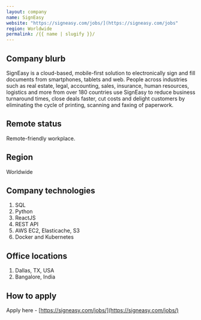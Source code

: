 ```yaml
---
layout: company
name: SignEasy
website: "https://signeasy.com/jobs/](https://signeasy.com/jobs"
region: Worldwide
permalink: /{{ name | slugify }}/
---
```


## Company blurb
SignEasy is a cloud-based, mobile-first solution to electronically sign and fill documents from
smartphones, tablets and web. People across industries such as real estate, legal, accounting,
sales, insurance, human resources, logistics and more from over 180 countries use SignEasy to
reduce business turnaround times, close deals faster, cut costs and delight customers by eliminating
the cycle of printing, scanning and faxing of paperwork.

## Remote status
Remote-friendly workplace.

## Region
Worldwide

## Company technologies
1. SQL
2. Python
3. ReactJS
4. REST API
5. AWS EC2, Elasticache, S3
6. Docker and Kubernetes

## Office locations
1. Dallas, TX, USA
2. Bangalore, India

## How to apply
Apply here - [https://signeasy.com/jobs/](https://signeasy.com/jobs/)